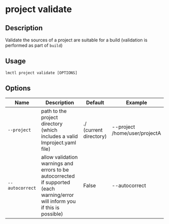 # project validate

## Description

Validate the sources of a project are suitable for a build (validation is performed as part of `build`)

## Usage

```
lmctl project validate [OPTIONS]
```

## Options

| Name        | Description                                                                | Default                | Example                       |
| ----------- | -------------------------------------------------------------------------- | ---------------------- | ----------------------------- |
| `--project` | path to the project directory (which includes a valid lmproject.yaml file) | ./ (current directory) | --project /home/user/projectA |
| `--autocorrect` | allow validation warnings and errors to be autocorrected if supported (each warning/error will inform you if this is possible) | False | --autocorrect |